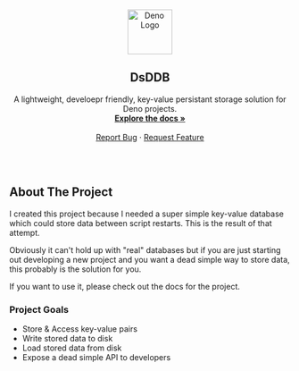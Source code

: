 
<!-- PROJECT LOGO -->
<br />
<p align="center">
  <a href="https://github.com/MaximilianHeidenreich/DsDDB">
    <img src="https://deno.land/images/deno_matrix.png" alt="Deno Logo" width="80" height="80">
  </a>

  <h2 align="center">DsDDB</h2>

  <p align="center">
    A lightweight, develoepr friendly, key-value persistant storage solution for Deno projects</a>.
    <br />
    <a href="https://dsddb.mod.land"><strong>Explore the docs »</strong></a>
    <br />
    <br />
    <a href="https://github.com/MaximilianHeidenreich/DsDDB/issues">Report Bug</a>
    ·
    <a href="https://github.com/MaximilianHeidenreich/DsDDB/issues">Request Feature</a>
  </p>
</p>

<br><br>
<!-- ABOUT THE PROJECT -->
## About The Project

I created this project because I needed a super simple key-value database which could store data between script restarts. This is the result of that attempt.

Obviously it can't hold up with "real" databases but if you are just starting out developing a new project and you want a dead simple way to store data, this probably is the solution for you.

If you want to use it, please check out the docs for the project.

### Project Goals

- Store & Access key-value pairs
- Write stored data to disk
- Load stored data from disk
- Expose a dead simple API to developers 

<br></br>
